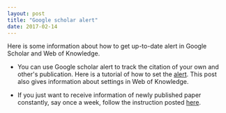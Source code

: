 ```yaml
---
layout: post
title: "Google scholar alert"
date: 2017-02-14
---
```


Here is some information about how to get up-to-date alert in Google Scholar and Web of Knowledge.

* You can use Google scholar alert to track the citation of your own and other's publication. Here is a tutorial of how to set the [alert](http://blog.impactstory.org/ultimate-guide-for-articles/). This post also gives information about settings in Web of Knowledge.

* If you just want to receive information of newly published paper constantly, say once a week, follow the instruction posted [here](http://coreyebaker.com/rtphd-how-to-create-google-scholar-alerts-to-stay-up-to-date/).
